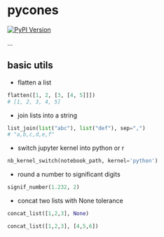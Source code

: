 # pycones

[![PyPI Version][pypi-image]][pypi-url]

...

<!-- Badges: -->

[pypi-image]: https://img.shields.io/pypi/v/pycones
[pypi-url]: https://pypi.org/project/pycones


## basic utils

- flatten a list

```python
flatten([1, 2, [3, [4, 5]]])
# [1, 2, 3, 4, 5]
```

- join lists into a string

```python
list_join(list("abc"), list("def"), sep=",")
# "a,b,c,d,e,f"
```

- switch jupyter kernel into python or r

```python
nb_kernel_switch(notebook_path, kernel='python')
```

- round a number to significant digits

```python
signif_number(1.232, 2)
```

- concat two lists with None tolerance

```python
concat_list([1,2,3], None)

concat_list([1,2,3], [4,5,6])
```
